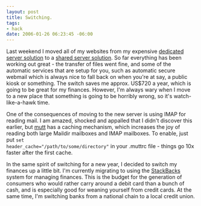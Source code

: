 ```yaml
--- 
layout: post
title: Switching.
tags: 
- hack
date: 2006-01-26 06:23:45 -06:00
---
```

Last weekend I moved all of my websites from my expensive <a href="http://servermatrix.com">dedicated server solution</a> to a <a href="http://dreamhost.com">shared server solution</a>.  So far everything has been working out great - the transfer of files went fine, and some of the automatic services that are setup for you, such as automatic secure webmail which is always nice to fall back on when you're at say, a public kiosk or something.  The switch saves me approx. US$720 a year, which is going to be great for my finances.  However, I'm always wary when I move to a new place that something is going to be horribly wrong, so it's watch-like-a-hawk time.

One of the consequences of moving to the new server is using <span class="caps">IMAP </span>for reading mail.  I am amazed, shocked and appalled that I didn't discover this earlier, but <a href="http://mutt.org">mutt</a> has a caching mechanism, which increases the joy of reading both large Maildir mailboxes and <span class="caps">IMAP </span>mailboxes.   To enable, just put <code>set header_cache="/path/to/some/directory"</code> in your .muttrc file - things go 10x faster after the first cache.

In the same spirit of switching for a new year, I decided to switch my finances up a little bit.  I'm currently migrating to using the <a href="http://stackbacks.com">StackBacks</a> system for managing finances.  This is the budget for the generation of consumers who would rather carry around a debit card than a bunch of cash, and is especially good for weaning yourself from credit cards.  At the same time, I'm switching banks from a national chain to a local credit union.
